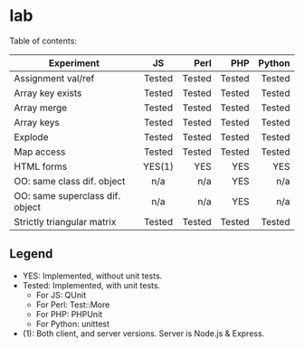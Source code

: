 lab
===
Table of contents:

| Experiment                      | JS        | Perl      | PHP       | Python    |
| ---------------------------     |:---------:| ---------:| ---------:| ---------:|
| Assignment val/ref              | Tested    | Tested    | Tested    | Tested    |
| Array key exists                | Tested    | Tested    | Tested    | Tested    |
| Array merge                     | Tested    | Tested    | Tested    | Tested    |
| Array keys                      | Tested    | Tested    | Tested    | Tested    |
| Explode                         | Tested    | Tested    | Tested    | Tested    |
| Map access                      | Tested    | Tested    | Tested    | Tested    |
| HTML forms                      | YES(1)    | YES       | YES       | YES       |
| OO: same class dif. object      | n/a       | n/a       | YES       | n/a       |
| OO: same superclass dif. object | n/a       | n/a       | YES       | n/a       |
| Strictly triangular matrix      | Tested    | Tested    | Tested    | Tested    |

Legend
------

* YES: Implemented, without unit tests.
* Tested: Implemented, with unit tests.
  * For JS: QUnit
  * For Perl: Test::More
  * For PHP: PHPUnit
  * For Python: unittest
* (1): Both client, and server versions. Server is Node.js & Express.

